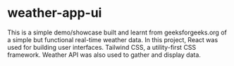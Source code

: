 # weather-app-ui
This is a simple demo/showcase built and learnt from geeksforgeeks.org of a simple but functional real-time weather data. In this project, React was used for building user interfaces. Tailwind CSS, a utility-first CSS framework. Weather API was also used to gather and display data. 
